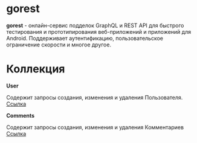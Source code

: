 # gorest
**gorest** - 
онлайн-сервис подделок GraphQL и REST API для быстрого тестирования и прототипирования веб-приложений и приложений для Android. Поддерживает аутентификацию, пользовательское ограничение скорости и многое другое.

# Коллекция
**User**

Содержит запросы создания, изменения и удаления Пользователя.
[Ссылка](https://github.com/KaterinaMait/gorest/blob/main/User.postman_collection.json)

**Comments**

Содержит запросы создания, изменения и удаления Комментариев
[Ссылка](https://github.com/KaterinaMait/gorest/blob/main/Comments.postman_collection.json)

